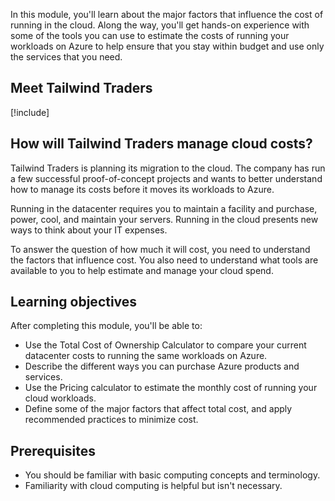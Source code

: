 In this module, you'll learn about the major factors that influence the cost of running in the cloud. Along the way, you'll get hands-on experience with some of the tools you can use to estimate the costs of running your workloads on Azure to help ensure that you stay within budget and use only the services that you need.

## Meet Tailwind Traders

[!include[](../../shared/includes/tailwind-traders-overview.md)]

## How will Tailwind Traders manage cloud costs?

Tailwind Traders is planning its migration to the cloud. The company has run a few successful proof-of-concept projects and wants to better understand how to manage its costs before it moves its workloads to Azure.

Running in the datacenter requires you to maintain a facility and purchase, power, cool, and maintain your servers. Running in the cloud presents new ways to think about your IT expenses.

To answer the question of how much it will cost, you need to understand the factors that influence cost. You also need to understand what tools are available to you to help estimate and manage your cloud spend.

## Learning objectives

After completing this module, you'll be able to:

* Use the Total Cost of Ownership Calculator to compare your current datacenter costs to running the same workloads on Azure.
* Describe the different ways you can purchase Azure products and services.
* Use the Pricing calculator to estimate the monthly cost of running your cloud workloads.
* Define some of the major factors that affect total cost, and apply recommended practices to minimize cost.

## Prerequisites

- You should be familiar with basic computing concepts and terminology.
- Familiarity with cloud computing is helpful but isn't necessary.
